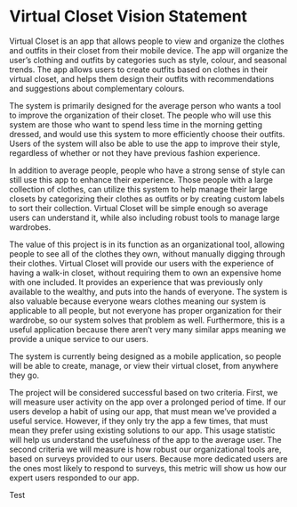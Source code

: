 # Virtual Closet Vision Statement
Virtual Closet is an app that allows people to view and organize the clothes and outfits in their closet from their mobile device. The app will organize the user’s clothing and outfits by categories such as style, colour, and seasonal trends. The app allows users to create outfits based on clothes in their virtual closet, and helps them design their outfits with recommendations and suggestions about complementary colours. 
 
The system is primarily designed for the average person who wants a tool to improve the organization of their closet. The people who will use this system are those who want to spend less time in the morning getting dressed, and would use this system to more efficiently choose their outfits. Users of the system will also be able to use the app to improve their style, regardless of whether or not they have previous fashion experience. 
 
In addition to average people, people who have a strong sense of style can still use this app to enhance their experience. Those people with a large collection of clothes, can utilize this system to help manage their large closets by categorizing their clothes as outfits or by creating custom labels to sort their collection. Virtual Closet will be simple enough so average users can understand it, while also including robust tools to manage large wardrobes. 
 
The value of this project is in its function as an organizational tool, allowing people to see all of the clothes they own, without manually digging through their clothes. Virtual Closet will provide our users with the experience of having a walk-in closet, without requiring them to own an expensive home with one included. It provides an experience that was previously only available to the wealthy, and puts into the hands of everyone. The system is also valuable because everyone wears clothes meaning our system is applicable to all people, but not everyone has proper organization for their wardrobe, so our system solves that problem as well. Furthermore, this is a useful application because there aren’t very many similar apps meaning we provide a unique service to our users. 
 
The system is currently being designed as a mobile application, so people will be able to create, manage, or view their virtual closet, from anywhere they go. 
 
The project will be considered successful based on two criteria. First, we will measure user activity on the app over a prolonged period of time. If our users develop a habit of using our app, that must mean we’ve provided a useful service. However, if they only try the app a few times, that must mean they prefer using existing solutions to our app. This usage statistic will help us understand the usefulness of the app to the average user. The second criteria we will measure is how robust our organizational tools are, based on surveys provided to our users. Because more dedicated users are the ones most likely to respond to surveys, this metric will show us how our expert users responded to our app. 


Test